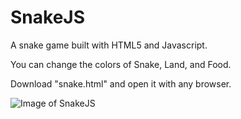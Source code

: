 # SnakeJS
A snake game built with HTML5 and Javascript.

You can change the colors of Snake, Land, and Food.

Download "snake.html" and open it with any browser.
  
 ![Image of SnakeJS](https://github.com/ahmed-osama-iv/SnakeJS/blob/master/image.png)
